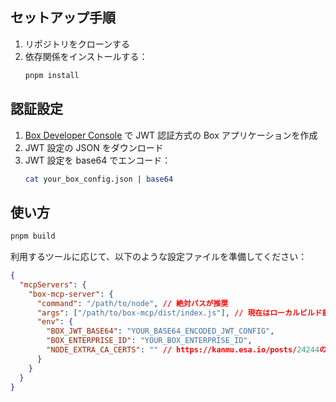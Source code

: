 ## セットアップ手順

1. リポジトリをクローンする
2. 依存関係をインストールする：
   ```bash
   pnpm install
   ```

## 認証設定

1. [Box Developer Console](https://kanmu.app.box.com/developers/console) で JWT 認証方式の Box アプリケーションを作成
2. JWT 設定の JSON をダウンロード
3. JWT 設定を base64 でエンコード：
   ```bash
   cat your_box_config.json | base64
   ```

## 使い方

```bash
pnpm build
```

利用するツールに応じて、以下のような設定ファイルを準備してください：

```json
{
  "mcpServers": {
    "box-mcp-server": {
      "command": "/path/to/node", // 絶対パスが推奨
      "args": ["/path/to/box-mcp/dist/index.js"], // 現在はローカルビルド前提
      "env": {
        "BOX_JWT_BASE64": "YOUR_BASE64_ENCODED_JWT_CONFIG",
        "BOX_ENTERPRISE_ID": "YOUR_BOX_ENTERPRISE_ID",
        "NODE_EXTRA_CA_CERTS": "" // https://kanmu.esa.io/posts/24244のNodeを参照して下さい
      }
    }
  }
}
```
